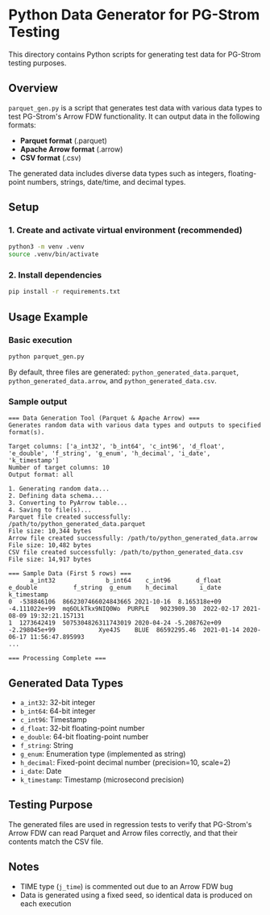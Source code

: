# Python Data Generator for PG-Strom Testing

This directory contains Python scripts for generating test data for PG-Strom testing purposes.

## Overview

`parquet_gen.py` is a script that generates test data with various data types to test PG-Strom's Arrow FDW functionality. It can output data in the following formats:

- **Parquet format** (.parquet)
- **Apache Arrow format** (.arrow) 
- **CSV format** (.csv)

The generated data includes diverse data types such as integers, floating-point numbers, strings, date/time, and decimal types.

## Setup

### 1. Create and activate virtual environment (recommended)

```bash
python3 -m venv .venv
source .venv/bin/activate
```

### 2. Install dependencies

```bash
pip install -r requirements.txt
```

## Usage Example

### Basic execution

```bash
python parquet_gen.py
```

By default, three files are generated: `python_generated_data.parquet`, `python_generated_data.arrow`, and `python_generated_data.csv`.

### Sample output

```
=== Data Generation Tool (Parquet & Apache Arrow) ===
Generates random data with various data types and outputs to specified format(s).

Target columns: ['a_int32', 'b_int64', 'c_int96', 'd_float', 'e_double', 'f_string', 'g_enum', 'h_decimal', 'i_date', 'k_timestamp']
Number of target columns: 10
Output format: all

1. Generating random data...
2. Defining data schema...
3. Converting to PyArrow table...
4. Saving to file(s)...
Parquet file created successfully: /path/to/python_generated_data.parquet
File size: 10,344 bytes
Arrow file created successfully: /path/to/python_generated_data.arrow
File size: 10,482 bytes
CSV file created successfully: /path/to/python_generated_data.csv
File size: 14,917 bytes

=== Sample Data (First 5 rows) ===
      a_int32              b_int64    c_int96       d_float      e_double          f_string  g_enum    h_decimal      i_date                k_timestamp
0  -538846106  8662307466024843665 2021-10-16  8.165318e+09 -4.111022e+99  mq6OLkTkx9NIQ0Wo  PURPLE   9023909.30  2022-02-17 2021-08-09 19:32:21.157131
1  1273642419  5075304826311743019 2020-04-24 -5.208762e+09 -2.298045e+99            Xye4JS    BLUE  86592295.46  2021-01-14 2020-06-17 11:56:47.895993
...

=== Processing Complete ===
```

## Generated Data Types

- `a_int32`: 32-bit integer
- `b_int64`: 64-bit integer  
- `c_int96`: Timestamp
- `d_float`: 32-bit floating-point number
- `e_double`: 64-bit floating-point number
- `f_string`: String
- `g_enum`: Enumeration type (implemented as string)
- `h_decimal`: Fixed-point decimal number (precision=10, scale=2)
- `i_date`: Date
- `k_timestamp`: Timestamp (microsecond precision)

## Testing Purpose

The generated files are used in regression tests to verify that PG-Strom's Arrow FDW can read Parquet and Arrow files correctly, and that their contents match the CSV file.

## Notes

- TIME type (`j_time`) is commented out due to an Arrow FDW bug
- Data is generated using a fixed seed, so identical data is produced on each execution